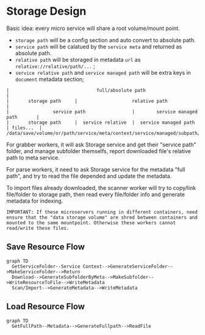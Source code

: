 # Storage Design

Basic idea: every micro service will share a root volume/mount point.

* `storage path` will be a config section and auto convert to absolute path.
* `service path` will be calatued by the `service meta` and returned as absolute path.
* `relative path` will be storaged in metadata `url` as `relative://relative/path/...` ;
* `service relative path` and `service managed path` will be extra keys in `document` metadata section;

```
|                                full/absolute path                               |
|       storage path     |                    relative path                       |
|                service path                 |        service managed path       |
|       storage path     |  service relative  |  service managed path | files...  |
/data/save/volume/or/path/service/meta/context/service/managed/subpath/filename.ext
```

For grabber workers, it will ask Storage service and get their "service path" folder, and manage subfolder themselfs, report downloaded file's relative path to meta service.

For parse workers, it need to ask Storage service for the metadata "full path", and try to read the file depended and update the metadata.

To import files already downloaded, the scanner worker will try to copy/link file/folder to storage path, then read every file/folder info and generate metadata for indexing.

    IMPORTANT: If these microservers running in different containers, need ensure that the "data storage volume" are shred between containers and mounted to the same mountpoint. Otherwise these workers cannot read/write these files.

## Save Resource Flow

```mermaid
graph TD
  GetServiceFolder--Service Context-->GenerateServiceFolder-->MakeServiceFolder-->Return
  Download-->GenerateSubfolderByMeta-->MakeSubfolder-->WriteResourceToFile-->WriteMetadata
  Scan/Import-->GenerateMetadata-->WriteMetadata
```

## Load Resource Flow

```mermaid
graph TD
  GetFullPath--Metadata-->GenerateFullpath-->ReadFile
```
